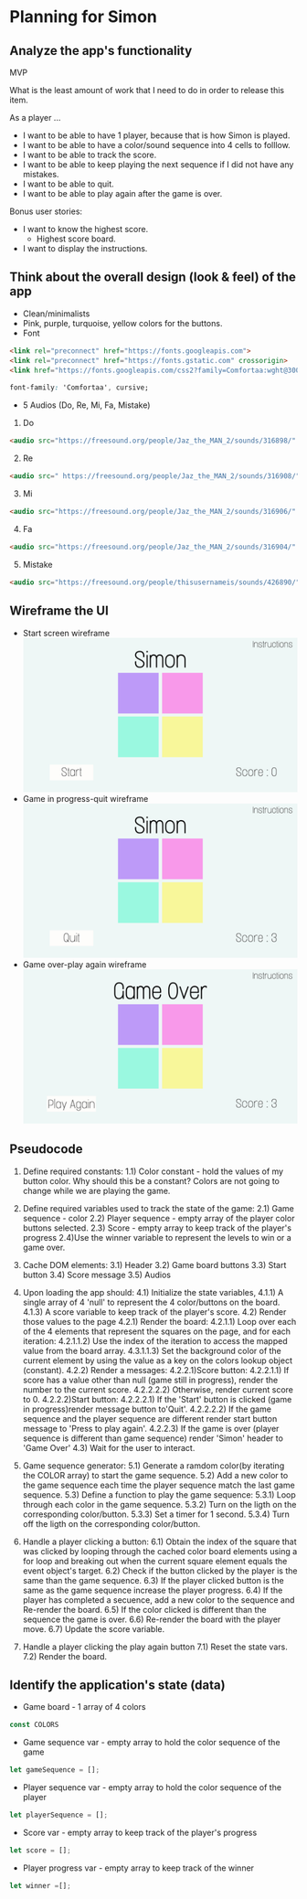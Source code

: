 # Planning for Simon 
## Analyze the app's functionality

MVP

What is the least amount of work that I need to do in order to release this item.

As a player ...
- I want to be able to have 1 player, because that is how Simon is played.
- I want to be able to have a color/sound sequence into 4 cells to folllow.
- I want to be able to track the score.
- I want to be able to keep playing the next sequence if I did not have any mistakes.
- I want to be able to quit.
- I want to be able to play again after the game is over.

Bonus user stories:
- I want to know the highest score.
    - Highest score board.
- I want to display the instructions. 

## Think about the overall design (look & feel) of the app
- Clean/minimalists 
- Pink, purple, turquoise, yellow colors for the buttons.
- Font 
```html
<link rel="preconnect" href="https://fonts.googleapis.com">
<link rel="preconnect" href="https://fonts.gstatic.com" crossorigin>
<link href="https://fonts.googleapis.com/css2?family=Comfortaa:wght@300&display=swap" rel="stylesheet">
```

```css
font-family: 'Comfortaa', cursive;
```
- 5 Audios (Do, Re, Mi, Fa, Mistake)
1. Do
```html
<audio src="https://freesound.org/people/Jaz_the_MAN_2/sounds/316898/" data-sound="purple" ></audio> 
```
2. Re
```html
<audio src=" https://freesound.org/people/Jaz_the_MAN_2/sounds/316908/" data-sound="pink" ></audio>   
```
3. Mi
```html
<audio src="https://freesound.org/people/Jaz_the_MAN_2/sounds/316906/" data-sound="turquoise" ></audio>    
```
4. Fa
```html
<audio src="https://freesound.org/people/Jaz_the_MAN_2/sounds/316904/" data-sound="yellow" ></audio>   
```
5. Mistake
```html
<audio src="https://freesound.org/people/thisusernameis/sounds/426890/" data-sound="mistake" ></audio>   
```

## Wireframe the UI

- Start screen wireframe
![Start Screen](images/start-screen.jpg)
- Game in progress-quit wireframe
![Quit](images/quit.jpg)
- Game over-play again wireframe
![Play Again](images/game-over.jpg)

## Pseudocode 
1) Define required constants:
    1.1) Color constant - hold the values of my button color. Why should this be a constant? Colors are not going to change while we are playing the game.

2) Define required variables used to track the state of the game:
    2.1) Game sequence - color 
    2.2) Player sequence - empty array of the player color buttons selected.
    2.3) Score - empty array to keep track of the player's progress
    2.4)Use the winner variable to represent the levels to win or a game over.
    
    
3) Cache DOM elements:
    3.1) Header
    3.2) Game board buttons
    3.3) Start button
    3.4) Score message
    3.5) Audios

4) Upon loading the app should:
    4.1) Initialize the state variables,
        4.1.1) A single array of 4 'null' to represent the 4 color/buttons on the board.
        4.1.3) A score variable to keep track of the player's score.
    4.2) Render those values to the page
        4.2.1) Render the board:
            4.2.1.1) Loop over each of the 4 elements that represent the squares on the page, and for each iteration:
                4.2.1.1.2) Use the index of the iteration to access the mapped value from the board array.
                4.3.1.1.3) Set the background color of the current element by using the value as a key on the colors lookup object (constant).
            4.2.2) Render a messages:
                4.2.2.1)Score button: 
                4.2.2.1.1) If score has a value other than null (game still in progress), render the number to the current score. 
                4.2.2.2.2) Otherwise, render current score to 0.
                4.2.2.2)Start button:
                4.2.2.2.1) If the 'Start' button is clicked (game in progress)render message button to'Quit'.
                4.2.2.2.2) If the game sequence and the player sequence are different render start button message to 'Press to play again'.
                4.2.2.3) If  the game is over (player sequence is different than game sequence) render 'Simon' header to 'Game Over'
    4.3) Wait for the user to interact.

5) Game sequence generator:
    5.1) Generate a ramdom color(by iterating the COLOR array) to start the game sequence.
    5.2) Add a new color to the game sequence each time the player sequence match the last game sequence.
    5.3) Define a function to play the game sequence:
        5.3.1) Loop through each color in the game sequence.
        5.3.2) Turn on the ligth on the corresponding color/button.
        5.3.3) Set a timer for 1 second.
        5.3.4) Turn off the ligth on the corresponding color/button. 

6) Handle a player clicking a button:
    6.1) Obtain the index of the square that was clicked by looping through the cached color board elements using a for loop and breaking out when the current square element equals the event object's target.
    6.2) Check if the button clicked by the player is the same than the game sequence.
    6.3) If the player clicked button is the same as the game sequence increase the player progress.
    6.4) If the player has completed a secuence, add a new color to the sequence and Re-render the board.
    6.5) If the color clicked is different than the sequence the game is over.
    6.6) Re-render the board with the player move.
    6.7) Update the score variable. 

7) Handle a player clicking the play again button
    7.1) Reset the state vars.
    7.2) Render the board.

## Identify the application's state (data)
  
- Game board - 1 array of 4 colors
```js
const COLORS
```
- Game sequence var - empty array to hold the color sequence of the game 
```js
let gameSequence = [];
```
- Player sequence var - empty array to hold the color sequence of the player 
```js 
let playerSequence = [];
```
- Score var - empty array to keep track of the player's progress
```js
let score = [];
```
- Player progress var - empty array to keep track of the winner

```js
let winner =[];
